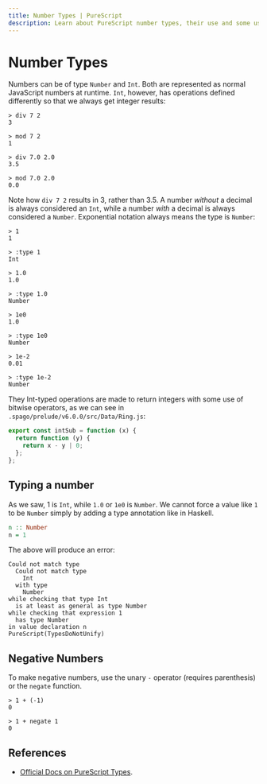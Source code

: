 ```yaml
---
title: Number Types | PureScript
description: Learn about PureScript number types, their use and some useful tips and considerations about them.
---
```


# Number Types

Numbers can be of type `Number` and `Int`. Both are represented as normal JavaScript numbers at runtime. `Int`, however, has operations defined differently so that we always get integer results:

```text
> div 7 2
3

> mod 7 2
1

> div 7.0 2.0
3.5

> mod 7.0 2.0
0.0
```

Note how `div 7 2` results in 3, rather than 3.5. A number *without* a decimal is always considered an `Int`, while a number *with* a decimal is always considered a `Number`. Exponential notation always means the type is `Number`:

```text
> 1
1

> :type 1
Int

> 1.0
1.0

> :type 1.0
Number

> 1e0
1.0

> :type 1e0
Number

> 1e-2
0.01

> :type 1e-2
Number
```

They Int-typed operations are made to return integers with some use of bitwise operators, as we can see in `.spago/prelude/v6.0.0/src/Data/Ring.js`:

```js
export const intSub = function (x) {
  return function (y) {
    return x - y | 0;
  };
};
```

## Typing a number

As we saw, 1 is `Int`, while `1.0` or `1e0` is `Number`. We cannot force a value like `1` to be `Number` simply by adding a type annotation like in Haskell.

```haskell
n :: Number
n = 1
```

The above will produce an error:

```text
Could not match type
  Could not match type
    Int
  with type
    Number
while checking that type Int
  is at least as general as type Number
while checking that expression 1
  has type Number
in value declaration n
PureScript(TypesDoNotUnify)
```

## Negative Numbers

To make negative numbers, use the unary `-` operator (requires parenthesis) or the `negate` function.

```text
> 1 + (-1)        
0

> 1 + negate 1    
0
```

## References

- [Official Docs on PureScript Types](https://github.com/purescript/documentation/blob/master/language/Types.md).
